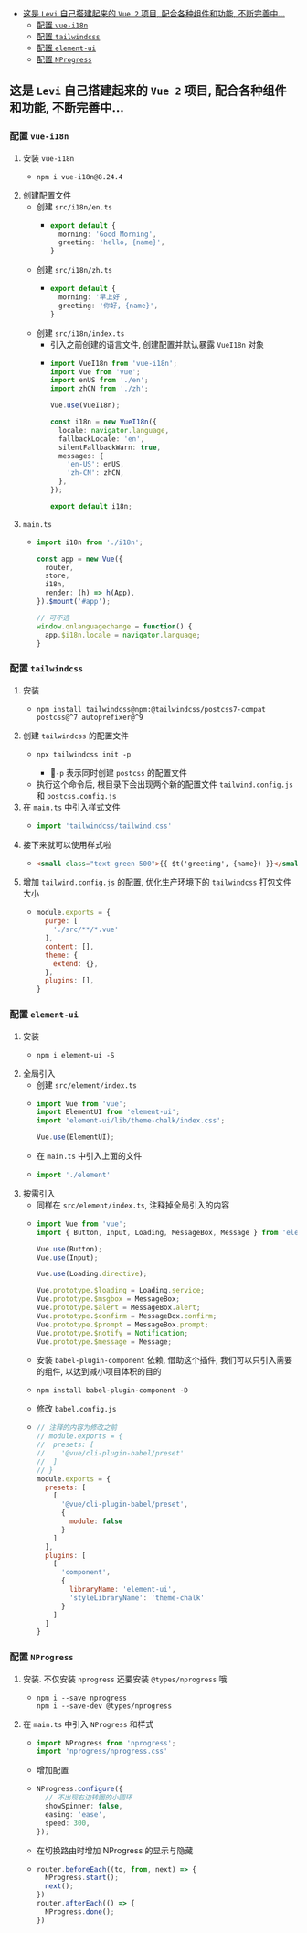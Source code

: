 <!-- TOC -->

- [这是 `Levi` 自己搭建起来的 `Vue 2` 项目, 配合各种组件和功能, 不断完善中...](#这是-levi-自己搭建起来的-vue-2-项目-配合各种组件和功能-不断完善中)
  - [配置 `vue-i18n`](#配置-vue-i18n)
  - [配置 `tailwindcss`](#配置-tailwindcss)
  - [配置 `element-ui`](#配置-element-ui)
  - [配置 `NProgress`](#配置-nprogress)

<!-- /TOC -->


## 这是 `Levi` 自己搭建起来的 `Vue 2` 项目, 配合各种组件和功能, 不断完善中...

### 配置 `vue-i18n`
1. 安装 `vue-i18n`
    - ```shell
      npm i vue-i18n@8.24.4
2. 创建配置文件
    - 创建 `src/i18n/en.ts`
      - ```ts
        export default {
          morning: 'Good Morning',
          greeting: 'hello, {name}',
        }
    - 创建 `src/i18n/zh.ts`
      - ```ts
        export default {
          morning: '早上好',
          greeting: '你好, {name}',
        }
    - 创建 `src/i18n/index.ts`
      - 引入之前创建的语言文件, 创建配置并默认暴露 `VueI18n` 对象
      - ```ts
        import VueI18n from 'vue-i18n';
        import Vue from 'vue';
        import enUS from './en';
        import zhCN from './zh';

        Vue.use(VueI18n);

        const i18n = new VueI18n({
          locale: navigator.language,
          fallbackLocale: 'en',
          silentFallbackWarn: true,
          messages: {
            'en-US': enUS,
            'zh-CN': zhCN,
          },
        });

        export default i18n;
3. `main.ts`
    - ```ts
      import i18n from './i18n';
      
      const app = new Vue({
        router,
        store,
        i18n,
        render: (h) => h(App),
      }).$mount('#app');

      // 可不选
      window.onlanguagechange = function() {
        app.$i18n.locale = navigator.language;
      }

### 配置 `tailwindcss`
1. 安装
    - ```shell
      npm install tailwindcss@npm:@tailwindcss/postcss7-compat postcss@^7 autoprefixer@^9
2. 创建 `tailwindcss` 的配置文件
    - ```shell
      npx tailwindcss init -p
      ```
      - 📕`-p` 表示同时创建 `postcss` 的配置文件
    - 执行这个命令后, 根目录下会出现两个新的配置文件 `tailwind.config.js` 和 `postcss.config.js`
3. 在 `main.ts` 中引入样式文件
    - ```js
      import 'tailwindcss/tailwind.css'
4. 接下来就可以使用样式啦
    - ```html
      <small class="text-green-500">{{ $t('greeting', {name}) }}</small>
5. 增加 `tailwind.config.js` 的配置, 优化生产环境下的 `tailwindcss` 打包文件大小
    - ```js
      module.exports = {
        purge: [
          './src/**/*.vue'
        ],
        content: [],
        theme: {
          extend: {},
        },
        plugins: [],
      }
### 配置 `element-ui`
1. 安装
    - ```shell
      npm i element-ui -S
2. 全局引入
    - 创建 `src/element/index.ts`
    - ```ts
      import Vue from 'vue';
      import ElementUI from 'element-ui';
      import 'element-ui/lib/theme-chalk/index.css';

      Vue.use(ElementUI);
    - 在 `main.ts` 中引入上面的文件
    - ```ts
      import './element'
3. 按需引入
    - 同样在 `src/element/index.ts`, 注释掉全局引入的内容
    - ```ts
      import Vue from 'vue';
      import { Button, Input, Loading, MessageBox, Message } from 'element-ui';

      Vue.use(Button);
      Vue.use(Input);

      Vue.use(Loading.directive);

      Vue.prototype.$loading = Loading.service;
      Vue.prototype.$msgbox = MessageBox;
      Vue.prototype.$alert = MessageBox.alert;
      Vue.prototype.$confirm = MessageBox.confirm;
      Vue.prototype.$prompt = MessageBox.prompt;
      Vue.prototype.$notify = Notification;
      Vue.prototype.$message = Message;
    - 安装 `babel-plugin-component` 依赖, 借助这个插件, 我们可以只引入需要的组件, 以达到减小项目体积的目的
    - ```shell
      npm install babel-plugin-component -D
    - 修改 `babel.config.js`
    - ```js
      // 注释的内容为修改之前
      // module.exports = {
      //  presets: [
      //    '@vue/cli-plugin-babel/preset'
      //  ]
      // }
      module.exports = {
        presets: [
          [
            '@vue/cli-plugin-babel/preset',
            {
              module: false
            }
          ]
        ],
        plugins: [
          [
            'component',
            {
              libraryName: 'element-ui',
              'styleLibraryName': 'theme-chalk'
            }
          ]
        ]
      }
### 配置 `NProgress`
1. 安装. 不仅安装 `nprogress` 还要安装 `@types/nprogress` 哦
    - ```
      npm i --save nprogress
      npm i --save-dev @types/nprogress
2. 在 `main.ts` 中引入 `NProgress` 和样式
    - ```ts
      import NProgress from 'nprogress';
      import 'nprogress/nprogress.css'
    - 增加配置
    - ```ts
      NProgress.configure({ 
        // 不出现右边转圈的小圆环
        showSpinner: false,
        easing: 'ease',
        speed: 300,
      });
    - 在切换路由时增加 NProgress 的显示与隐藏
    - ```ts
      router.beforeEach((to, from, next) => {
        NProgress.start();
        next();
      })
      router.afterEach(() => {
        NProgress.done();
      })
